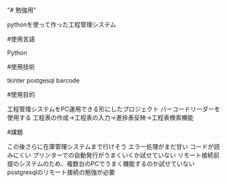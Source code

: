"# 勉強用" 

pythonを使って作った工程管理システム

#使用言語

Python


#使用技術

tkinter
postgesql
barcode


#使用目的

工程管理システムをPC運用できる形にしたプロジェクト
バーコードリーダーを使用する
工程表の作成→工程表の入力→進捗表反映→工程表検索機能


#課題

この後さらに在庫管理システムまで行けそう
エラー処理がまだ甘い
コードが読みにくい
プリンターでの自動発行がうまくいくか試せていない
リモート接続前提のシステムのため、複数台のPCでうまく機能するのか試せていない
postgresqlのリモート接続の勉強が必要

